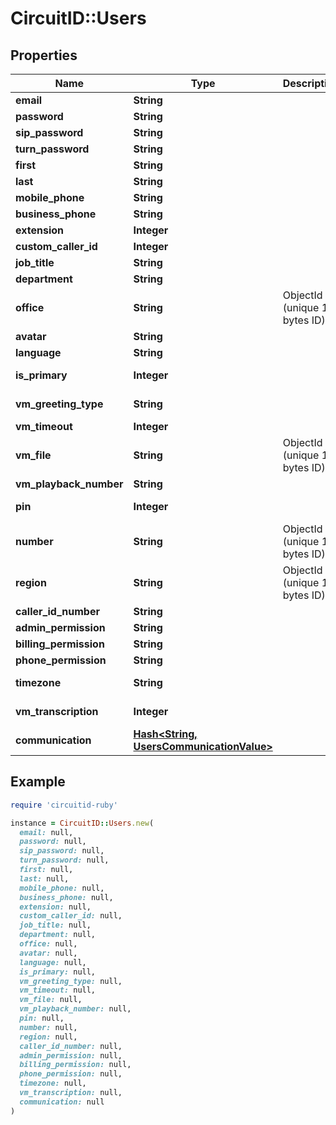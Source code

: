 # CircuitID::Users

## Properties

| Name | Type | Description | Notes |
| ---- | ---- | ----------- | ----- |
| **email** | **String** |  |  |
| **password** | **String** |  |  |
| **sip_password** | **String** |  |  |
| **turn_password** | **String** |  | [optional] |
| **first** | **String** |  |  |
| **last** | **String** |  |  |
| **mobile_phone** | **String** |  | [optional] |
| **business_phone** | **String** |  | [optional] |
| **extension** | **Integer** |  | [optional] |
| **custom_caller_id** | **Integer** |  | [optional] |
| **job_title** | **String** |  | [optional] |
| **department** | **String** |  | [optional] |
| **office** | **String** | ObjectId (unique 12 bytes ID) | [optional] |
| **avatar** | **String** |  | [optional] |
| **language** | **String** |  | [optional][default to &#39;en&#39;] |
| **is_primary** | **Integer** |  | [optional][default to IS_PRIMARY::N0] |
| **vm_greeting_type** | **String** |  | [optional][default to &#39;default&#39;] |
| **vm_timeout** | **Integer** |  | [optional][default to 20] |
| **vm_file** | **String** | ObjectId (unique 12 bytes ID) | [optional] |
| **vm_playback_number** | **String** |  | [optional] |
| **pin** | **Integer** |  | [optional][default to 1234] |
| **number** | **String** | ObjectId (unique 12 bytes ID) | [optional] |
| **region** | **String** | ObjectId (unique 12 bytes ID) | [optional] |
| **caller_id_number** | **String** |  | [optional] |
| **admin_permission** | **String** |  | [optional] |
| **billing_permission** | **String** |  | [optional] |
| **phone_permission** | **String** |  | [optional] |
| **timezone** | **String** |  | [default to &#39;America/New_York&#39;] |
| **vm_transcription** | **Integer** |  | [optional][default to VM_TRANSCRIPTION::N0] |
| **communication** | [**Hash&lt;String, UsersCommunicationValue&gt;**](UsersCommunicationValue.md) |  | [optional] |

## Example

```ruby
require 'circuitid-ruby'

instance = CircuitID::Users.new(
  email: null,
  password: null,
  sip_password: null,
  turn_password: null,
  first: null,
  last: null,
  mobile_phone: null,
  business_phone: null,
  extension: null,
  custom_caller_id: null,
  job_title: null,
  department: null,
  office: null,
  avatar: null,
  language: null,
  is_primary: null,
  vm_greeting_type: null,
  vm_timeout: null,
  vm_file: null,
  vm_playback_number: null,
  pin: null,
  number: null,
  region: null,
  caller_id_number: null,
  admin_permission: null,
  billing_permission: null,
  phone_permission: null,
  timezone: null,
  vm_transcription: null,
  communication: null
)
```

